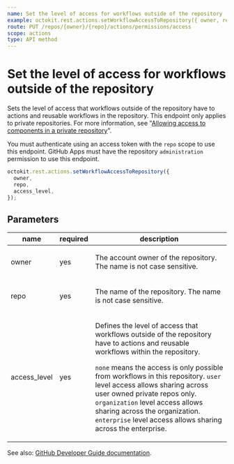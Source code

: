 ```yaml
---
name: Set the level of access for workflows outside of the repository
example: octokit.rest.actions.setWorkflowAccessToRepository({ owner, repo, access_level })
route: PUT /repos/{owner}/{repo}/actions/permissions/access
scope: actions
type: API method
---
```


# Set the level of access for workflows outside of the repository

Sets the level of access that workflows outside of the repository have to actions and reusable workflows in the repository.
This endpoint only applies to private repositories.
For more information, see "[Allowing access to components in a private repository](https://docs.github.com/repositories/managing-your-repositorys-settings-and-features/enabling-features-for-your-repository/managing-github-actions-settings-for-a-repository#allowing-access-to-components-in-a-private-repository)".

You must authenticate using an access token with the `repo` scope to use this endpoint. GitHub Apps must have the
repository `administration` permission to use this endpoint.

```js
octokit.rest.actions.setWorkflowAccessToRepository({
  owner,
  repo,
  access_level,
});
```

## Parameters

<table>
  <thead>
    <tr>
      <th>name</th>
      <th>required</th>
      <th>description</th>
    </tr>
  </thead>
  <tbody>
    <tr><td>owner</td><td>yes</td><td>

The account owner of the repository. The name is not case sensitive.

</td></tr>
<tr><td>repo</td><td>yes</td><td>

The name of the repository. The name is not case sensitive.

</td></tr>
<tr><td>access_level</td><td>yes</td><td>

Defines the level of access that workflows outside of the repository have to actions and reusable workflows within the
repository.

`none` means the access is only possible from workflows in this repository. `user` level access allows sharing across user owned private repos only. `organization` level access allows sharing across the organization. `enterprise` level access allows sharing across the enterprise.

</td></tr>
  </tbody>
</table>

See also: [GitHub Developer Guide documentation](https://docs.github.com/rest/reference/actions#set-workflow-access-to-a-repository).
